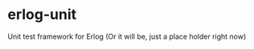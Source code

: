 erlog-unit
==========

Unit test framework for Erlog (Or it will be, just a place holder right now)



